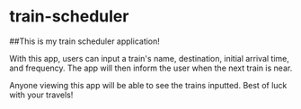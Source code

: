 # train-scheduler
##This is my train scheduler application!

With this app, users can input a train's name, destination, initial arrival time, and frequency. The app will then inform the user when the next train is near.

Anyone viewing this app will be able to see the trains inputted. Best of luck with your travels!
